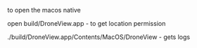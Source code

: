 to open the macos native 

open build/DroneView.app - to get location permission

./build/DroneView.app/Contents/MacOS/DroneView - gets logs 